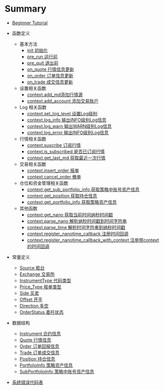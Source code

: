 # Summary

- [Beginner Tutorial](./tutorial/BeginnerTutorial.md)

- 函数定义
  - 基本方法
    - [init 初始化](./functions/init.md)
    - [pre_run 运行前](./functions/pre_run.md)
    - [pre_quit 退出前](./functions/pre_quit.md)
    - [on_quote 行情信息更新](./functions/on_quote.md)
    - [on_order 订单信息更新](./functions/on_order.md)
    - [on_trade 成交信息更新](./functions/on_trade.md)
  - 设置相关函数
    - [context.add_md添加行情源](./context/context.add_md.md)
    - [context.add_account 添加交易账户](./context/context.add_account.md)
  - Log 相关函数
    - [context.set_log_level 设置Log级别](./context/context.set_log_level.md)
    - [context.log_info 输出INFO级别Log信息](./context/context.log_info.md)
    - [context.log_warn 输出WARN级别Log信息](./context/context.log_warn.md)
    - [context.log_error 输出INFO级别Log信息](./context/contex.log_error.md)
  - 行情相关函数
    - [context.suscribe 订阅行情](./context/context.subscribe.md)
    - [context.is_subscribed 是否已订阅行情](./context/context.is_subscribed.md)
    - [context.get_last_md 获取最近一次行情](./context/context.get_last_md.md)
  - 交易相关函数
    - [context.insert_order 报单](./context/context.insert_order.md)
    - [context.cancel_order 撤单](./context/context.cancel_order.md)
  - 仓位和资金管理相关函数
    - [context.get_sub_portfolio_info 获取策略中账号资产信息](context/context.get_sub_portfolio_info.md)
    - [context.get_position 获取持仓信息](context/context.get_position.md)
    - [context.get_portfolio_info 获取策略资产信息](context/context.get_portfolio_info.md)
  - 其他函数
    - [context.get_nano 获取当前时间纳秒时间戳](./context/context.get_nano.md)
    - [context.parse_nano 解析纳秒时间戳到时间字符串](./context/context.parse_nano.md)
    - [context.parse_time 解析时间字符串到纳秒时间戳](./context/context.parse_time.md)
    - [context.register_nanotime_callback 注册时间回调](./context/context.register_nanotime_callback.md)
    - [context.register_nanotime_callback_with_context 注册带context的时间回调](./context/context.register_nanotime_callback_with_context.md)
- 常量定义
  - [Source 柜台](./constants/Source.md)
  - [Exchange 交易所](./constants/Exchange.md)
  - [InstrumentType 代码类型](./constants/InstrumentType.md)
  - [Price_Type 报单类型](./constants/Price_type.md)
  - [Side 买卖](./constants/Side.md)
  - [Offset 开平](./constants/Offset.md)
  - [Direction 多空](./constants/Direction.md)
  - [OrderStatus 委托状态](./constants/OrderStatus.md)
- 数据结构
  - [Instrument 合约信息](./data_struct/Instrument.md)
  - [Quote 行情信息](./data_struct/Quote.md)
  - [Order 订单回报信息](./data_struct/Order.md)
  - [Trade 订单成交信息](./data_struct/Trade.md)
  - [Position 持仓信息](./data_struct/Position.md)
  - [PortfolioInfo 策略资产信息](./data_struct/PortfolioInfo.md)
  - [SubPortfolioInfo 策略中账号资产信息](./data_struct/SubPortfolioInfo.md)
- [系统错误代码表](./sys_error/sys_error.md)